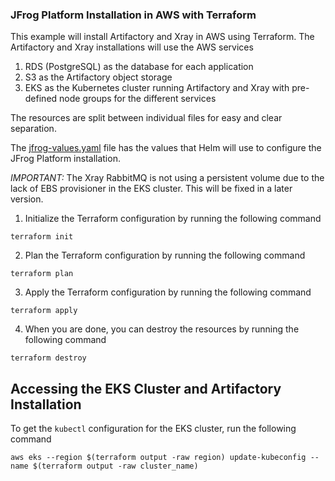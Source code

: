 ### JFrog Platform Installation in AWS with Terraform
This example will install Artifactory and Xray in AWS using Terraform. The Artifactory and Xray installations will use the AWS services
1. RDS (PostgreSQL) as the database for each application
2. S3 as the Artifactory object storage
3. EKS as the Kubernetes cluster running Artifactory and Xray with pre-defined node groups for the different services

The resources are split between individual files for easy and clear separation.

The [jfrog-values.yaml](jfrog-values.yaml) file has the values that Helm will use to configure the JFrog Platform installation.

*IMPORTANT:* The Xray RabbitMQ is not using a persistent volume due to the lack of EBS provisioner in the EKS cluster. This will be fixed in a later version.

1. Initialize the Terraform configuration by running the following command
```shell
terraform init
```

2. Plan the Terraform configuration by running the following command
```shell
terraform plan
```

3. Apply the Terraform configuration by running the following command
```shell
terraform apply
```

4. When you are done, you can destroy the resources by running the following command
```shell
terraform destroy
```

## Accessing the EKS Cluster and Artifactory Installation
To get the `kubectl` configuration for the EKS cluster, run the following command
```shell
aws eks --region $(terraform output -raw region) update-kubeconfig --name $(terraform output -raw cluster_name)
```
